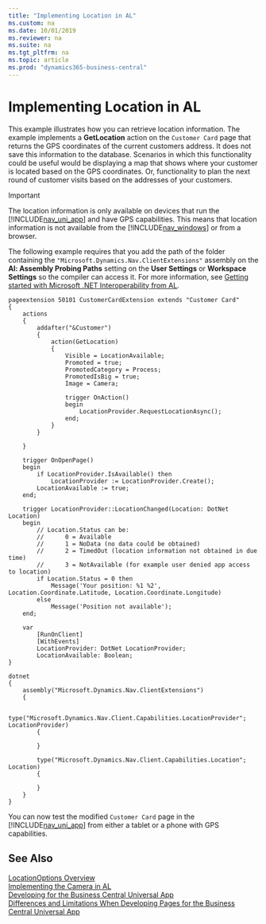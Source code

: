```yaml
---
title: "Implementing Location in AL"
ms.custom: na
ms.date: 10/01/2019
ms.reviewer: na
ms.suite: na
ms.tgt_pltfrm: na
ms.topic: article
ms.prod: "dynamics365-business-central"
---
```

# Implementing Location in AL
This example illustrates how you can retrieve location information. The example implements a **GetLocation** action on the `Customer Card` page that returns the GPS coordinates of the current customers address. It does not save this information to the database. Scenarios in which this functionality could be useful would be displaying a map that shows where your customer is located based on the GPS coordinates. Or, functionality to plan the next round of customer visits based on the addresses of your customers.  

> [!IMPORTANT]  
>  The location information is only available on devices that run the [!INCLUDE[nav_uni_app](includes/nav_uni_app_md.md)] and have GPS capabilities. This means that location information is not available from the [!INCLUDE[nav_windows](includes/nav_windows_md.md)] or from a browser.  

The following example requires that you add the path of the folder containing the `"Microsoft.Dynamics.Nav.ClientExtensions"` assembly on the **Al: Assembly Probing Paths** setting on the **User Settings** or **Workspace Settings** so the compiler can access it. For more information, see [Getting started with Microsoft .NET Interoperability from AL](devenv-get-started-call-dotnet-from-al.md).

```
pageextension 50101 CustomerCardExtension extends "Customer Card"
{
    actions
    {
        addafter("&Customer")
        {
            action(GetLocation)
            {
                Visible = LocationAvailable;
                Promoted = true;
                PromotedCategory = Process;
                PromotedIsBig = true;
                Image = Camera;

                trigger OnAction()
                begin
                    LocationProvider.RequestLocationAsync();
                end;
            }
        }

    }

    trigger OnOpenPage()
    begin
        if LocationProvider.IsAvailable() then
            LocationProvider := LocationProvider.Create();
        LocationAvailable := true;
    end;

    trigger LocationProvider::LocationChanged(Location: DotNet Location)
    begin
        // Location.Status can be: 
        //      0 = Available 
        //      1 = NoData (no data could be obtained)
        //      2 = TimedOut (location information not obtained in due time)
        //      3 = NotAvailable (for example user denied app access to location)
        if Location.Status = 0 then
            Message('Your position: %1 %2', Location.Coordinate.Latitude, Location.Coordinate.Longitude)
        else
            Message('Position not available');
    end;

    var
        [RunOnClient]
        [WithEvents]
        LocationProvider: DotNet LocationProvider;
        LocationAvailable: Boolean;
}

dotnet
{
    assembly("Microsoft.Dynamics.Nav.ClientExtensions")
    {

        type("Microsoft.Dynamics.Nav.Client.Capabilities.LocationProvider"; LocationProvider)
        {

        }

        type("Microsoft.Dynamics.Nav.Client.Capabilities.Location"; Location)
        {

        }
    }
}

``` 

You can now test the modified `Customer Card` page in the [!INCLUDE[nav_uni_app](includes/nav_uni_app_md.md)] from either a tablet or a phone with GPS capabilities.  

## See Also  
 [LocationOptions Overview](devenv-LocationOptions.md)   
 [Implementing the Camera in AL](devenv-implement-camera-in-al.md)    
 [Developing for the Business Central Universal App](devenv-Developing-for-the-Universal-App.md)   
 [Differences and Limitations When Developing Pages for the Business Central Universal App](devenv-Differences-and-Limitations-When-Developing-Pages-for-the-Universal-App.md)
